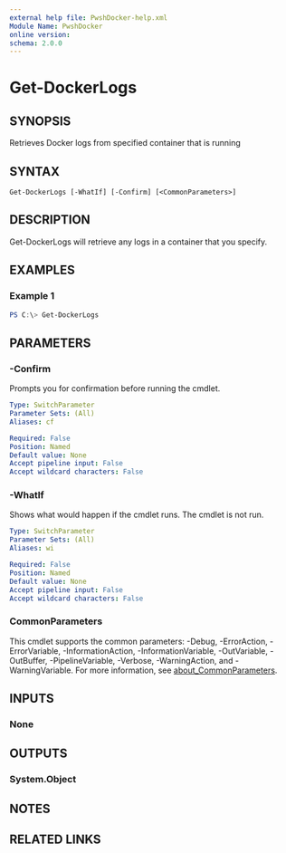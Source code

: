 ```yaml
---
external help file: PwshDocker-help.xml
Module Name: PwshDocker
online version:
schema: 2.0.0
---
```


# Get-DockerLogs

## SYNOPSIS
Retrieves Docker logs from specified container that is running

## SYNTAX

```
Get-DockerLogs [-WhatIf] [-Confirm] [<CommonParameters>]
```

## DESCRIPTION
Get-DockerLogs will retrieve any logs in a container that you specify.

## EXAMPLES

### Example 1
```powershell
PS C:\> Get-DockerLogs
```

## PARAMETERS

### -Confirm
Prompts you for confirmation before running the cmdlet.

```yaml
Type: SwitchParameter
Parameter Sets: (All)
Aliases: cf

Required: False
Position: Named
Default value: None
Accept pipeline input: False
Accept wildcard characters: False
```

### -WhatIf
Shows what would happen if the cmdlet runs.
The cmdlet is not run.

```yaml
Type: SwitchParameter
Parameter Sets: (All)
Aliases: wi

Required: False
Position: Named
Default value: None
Accept pipeline input: False
Accept wildcard characters: False
```

### CommonParameters
This cmdlet supports the common parameters: -Debug, -ErrorAction, -ErrorVariable, -InformationAction, -InformationVariable, -OutVariable, -OutBuffer, -PipelineVariable, -Verbose, -WarningAction, and -WarningVariable. For more information, see [about_CommonParameters](http://go.microsoft.com/fwlink/?LinkID=113216).

## INPUTS

### None

## OUTPUTS

### System.Object
## NOTES

## RELATED LINKS
